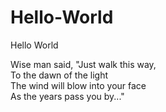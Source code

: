# Hello-World
Hello World

Wise man said, "Just walk this way,  
To the dawn of the light  
The wind will blow into your face  
As the years pass you by..."
